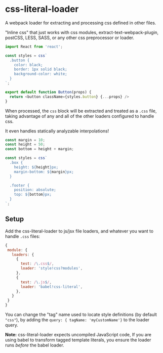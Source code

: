 css-literal-loader
====

A webpack loader for extracting and processing css defined in other files.

"Inline css" that just works with css modules, extract-text-webpack-plugin, postCSS, LESS, SASS, or any other css preprocessor or loader.

```js
import React from 'react';

const styles = css`
  .button {
    color: black;
    border: 1px solid black;
    background-color: white;
  }
`;

export default function Button(props) {
  return <button className={styles.button} {...props} />
}
```

When processed, the `css` block will be extracted and treated as a `.css` file, taking advantage of any and all of the other loaders configured to handle css.

It even handles statically analyzable interpolations!

```js
const margin = 10;
const height = 50;
const bottom = height + margin;

const styles = css`
  .box {
    height: ${height}px;
    margin-bottom: ${margin}px;
  }

  .footer {
    position: absolute;
    top: ${bottom}px;
  }
`;
```

## Setup

Add the css-literal-loader to js/jsx file loaders, and whatever you want to handle `.css` files:

 ```js
{
  module: {
    loaders: {
      {
        test: /\.css$/,
        loader: 'style!css?modules',
      },
      {
        test: /\.js$/,
        loader: 'babel!css-literal',
      },
    }
  }
}
 ```

You can change the "tag" name used to locate style definitions (by default `"css"`), by adding the `query: { tagName: 'myCustomName'}` to the loader query.

**Note:** css-literal-loader expects uncompiled JavaScript code, If you are using babel to transform tagged template literals, you ensure the loader runs _before_ the babel loader.
